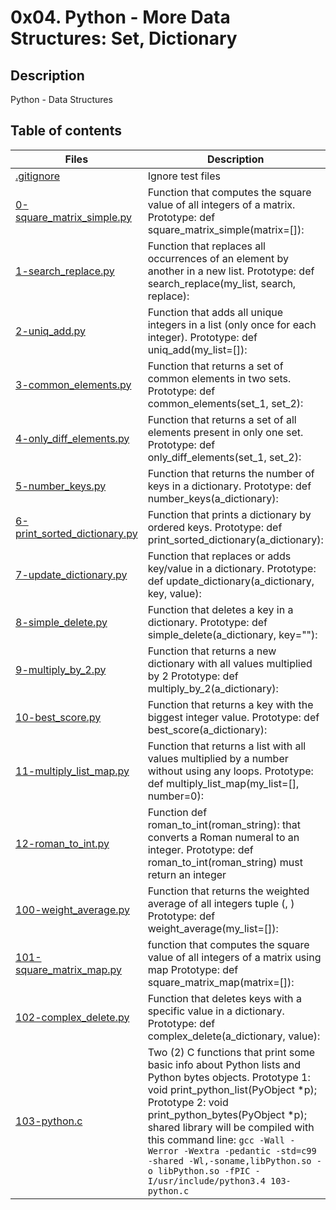 # 0x04. Python - More Data Structures: Set, Dictionary

## Description
Python - Data Structures

## Table of contents

Files | Description
----------- | -----------
[.gitignore](./.gitignore) | Ignore test files
[0-square_matrix_simple.py](./0-square_matrix_simple.py) | Function that computes the square value of all integers of a matrix. Prototype: def square_matrix_simple(matrix=[]):
[1-search_replace.py](./1-search_replace.py) | Function that replaces all occurrences of an element by another in a new list. Prototype: def search_replace(my_list, search, replace):
[2-uniq_add.py](./2-uniq_add.py) | Function that adds all unique integers in a list (only once for each integer). Prototype: def uniq_add(my_list=[]):
[3-common_elements.py](./3-common_elements.py) | Function that returns a set of common elements in two sets. Prototype: def common_elements(set_1, set_2):
[4-only_diff_elements.py](./4-only_diff_elements.py) | Function that returns a set of all elements present in only one set. Prototype: def only_diff_elements(set_1, set_2):
[5-number_keys.py](./5-number_keys.py) | Function that returns the number of keys in a dictionary. Prototype: def number_keys(a_dictionary):
[6-print_sorted_dictionary.py](./6-print_sorted_dictionary.py) | Function that prints a dictionary by ordered keys. Prototype: def print_sorted_dictionary(a_dictionary):
[7-update_dictionary.py](./7-update_dictionary.py) | Function that replaces or adds key/value in a dictionary. Prototype: def update_dictionary(a_dictionary, key, value):
[8-simple_delete.py](./8-simple_delete.py) | Function that deletes a key in a dictionary. Prototype: def simple_delete(a_dictionary, key=""):
[9-multiply_by_2.py](./9-multiply_by_2.py) | Function that returns a new dictionary with all values multiplied by 2 Prototype: def multiply_by_2(a_dictionary):
[10-best_score.py](./10-best_score.py) | Function that returns a key with the biggest integer value. Prototype: def best_score(a_dictionary):
[11-multiply_list_map.py](./11-multiply_list_map.py) | Function that returns a list with all values multiplied by a number without using any loops. Prototype: def multiply_list_map(my_list=[], number=0):
[12-roman_to_int.py](./12-roman_to_int.py) | Function def roman_to_int(roman_string): that converts a Roman numeral to an integer. Prototype: def roman_to_int(roman_string) must return an integer
[100-weight_average.py](./100-weight_average.py) | Function that returns the weighted average of all integers tuple (<score>, <weight>) Prototype: def weight_average(my_list=[]):
[101-square_matrix_map.py](./101-square_matrix_map.py) | function that computes the square value of all integers of a matrix using map Prototype: def square_matrix_map(matrix=[]):
[102-complex_delete.py](./102-complex_delete.py) | Function that deletes keys with a specific value in a dictionary. Prototype: def complex_delete(a_dictionary, value):
[103-python.c](./103-python.c) | Two (2) C functions that print some basic info about Python lists and Python bytes objects. Prototype 1: void print_python_list(PyObject *p); Prototype 2: void print_python_bytes(PyObject *p); shared library will be compiled with this command line: ``` gcc -Wall -Werror -Wextra -pedantic -std=c99 -shared -Wl,-soname,libPython.so -o libPython.so -fPIC -I/usr/include/python3.4 103-python.c ```

